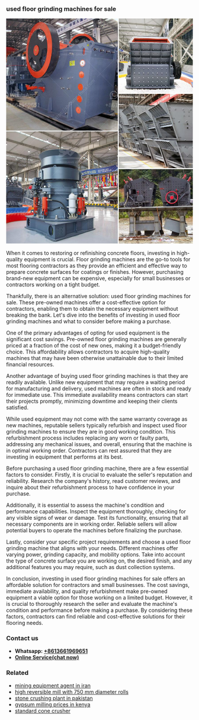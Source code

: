 <h3>used floor grinding machines for sale</h3><img src='1706754330.jpg' alt=''><p>When it comes to restoring or refinishing concrete floors, investing in high-quality equipment is crucial. Floor grinding machines are the go-to tools for most flooring contractors as they provide an efficient and effective way to prepare concrete surfaces for coatings or finishes. However, purchasing brand-new equipment can be expensive, especially for small businesses or contractors working on a tight budget.</p><p>Thankfully, there is an alternative solution: used floor grinding machines for sale. These pre-owned machines offer a cost-effective option for contractors, enabling them to obtain the necessary equipment without breaking the bank. Let's dive into the benefits of investing in used floor grinding machines and what to consider before making a purchase.</p><p>One of the primary advantages of opting for used equipment is the significant cost savings. Pre-owned floor grinding machines are generally priced at a fraction of the cost of new ones, making it a budget-friendly choice. This affordability allows contractors to acquire high-quality machines that may have been otherwise unattainable due to their limited financial resources.</p><p>Another advantage of buying used floor grinding machines is that they are readily available. Unlike new equipment that may require a waiting period for manufacturing and delivery, used machines are often in stock and ready for immediate use. This immediate availability means contractors can start their projects promptly, minimizing downtime and keeping their clients satisfied.</p><p>While used equipment may not come with the same warranty coverage as new machines, reputable sellers typically refurbish and inspect used floor grinding machines to ensure they are in good working condition. This refurbishment process includes replacing any worn or faulty parts, addressing any mechanical issues, and overall, ensuring that the machine is in optimal working order. Contractors can rest assured that they are investing in equipment that performs at its best.</p><p>Before purchasing a used floor grinding machine, there are a few essential factors to consider. Firstly, it is crucial to evaluate the seller's reputation and reliability. Research the company's history, read customer reviews, and inquire about their refurbishment process to have confidence in your purchase.</p><p>Additionally, it is essential to assess the machine's condition and performance capabilities. Inspect the equipment thoroughly, checking for any visible signs of wear or damage. Test its functionality, ensuring that all necessary components are in working order. Reliable sellers will allow potential buyers to operate the machines before finalizing the purchase.</p><p>Lastly, consider your specific project requirements and choose a used floor grinding machine that aligns with your needs. Different machines offer varying power, grinding capacity, and mobility options. Take into account the type of concrete surface you are working on, the desired finish, and any additional features you may require, such as dust collection systems.</p><p>In conclusion, investing in used floor grinding machines for sale offers an affordable solution for contractors and small businesses. The cost savings, immediate availability, and quality refurbishment make pre-owned equipment a viable option for those working on a limited budget. However, it is crucial to thoroughly research the seller and evaluate the machine's condition and performance before making a purchase. By considering these factors, contractors can find reliable and cost-effective solutions for their flooring needs.</p><h3>Contact us</h3><ul><li><strong>Whatsapp:&nbsp;<a href="https://wa.me/8613661969651">+8613661969651</a></strong></li><li><a href="https://swt.shibang-china.com/?git&amp;zhl&amp;used floor grinding machines for sale"><strong>Online Service(chat now)</strong></a></li></ul><h3>Related</h3><ul><li><a href='mining equipment agent in iran.md'>mining equipment agent in iran</a></li><li><a href='high reversible mill with 750 mm diameter rolls.md'>high reversible mill with 750 mm diameter rolls</a></li><li><a href='stone crushing plant in pakistan.md'>stone crushing plant in pakistan</a></li><li><a href='gypsum milling prices in kenya.md'>gypsum milling prices in kenya</a></li><li><a href='standard cone crusher.md'>standard cone crusher</a></li></ul>